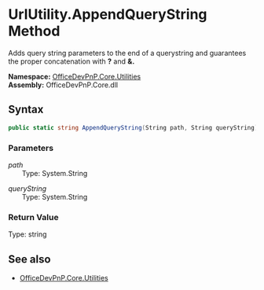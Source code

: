 # UrlUtility.AppendQueryString Method  
 Adds query string parameters to the end of a querystring and guarantees the proper concatenation with <b>?</b> and <b>&amp;.</b>  

**Namespace:** [OfficeDevPnP.Core.Utilities](OfficeDevPnP.Core.Utilities.md)  
**Assembly:** OfficeDevPnP.Core.dll  
## Syntax
```C#
public static string AppendQueryString(String path, String queryString)
```
### Parameters
*path*  
&emsp;&emsp;Type: System.String  

*queryString*  
&emsp;&emsp;Type: System.String  

### Return Value
Type: string  


## See also
- [OfficeDevPnP.Core.Utilities](OfficeDevPnP.Core.Utilities.md)

